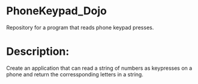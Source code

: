 # PhoneKeypad_Dojo
Repository for a program that reads phone keypad presses.

# Description:
Create an application that can read a string of numbers as keypresses on a phone and return the corressponding letters in a string.
